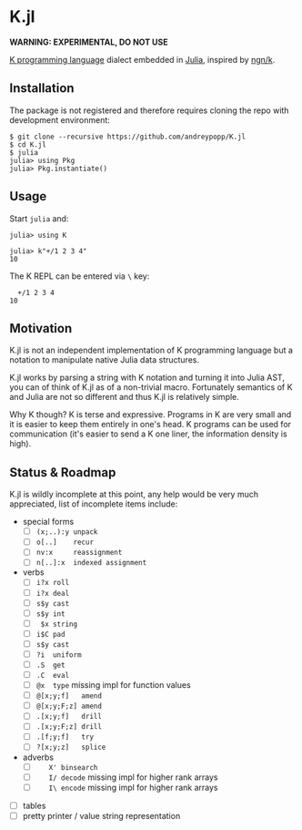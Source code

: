 # K.jl

**WARNING: EXPERIMENTAL, DO NOT USE**

[K programming language][K] dialect embedded in [Julia][], inspired by
[ngn/k][].

## Installation

The package is not registered and therefore requires cloning the repo with
development environment:

    $ git clone --recursive https://github.com/andreypopp/K.jl
    $ cd K.jl
    $ julia
    julia> using Pkg
    julia> Pkg.instantiate()

## Usage

Start `julia` and:

    julia> using K

    julia> k"+/1 2 3 4"
    10

The K REPL can be entered via `\` key:

      +/1 2 3 4
    10

## Motivation

K.jl is not an independent implementation of K programming language but a
notation to manipulate native Julia data structures.

K.jl works by parsing a string with K notation and turning it into Julia AST,
you can of think of K.jl as of a non-trivial macro. Fortunately semantics of K
and Julia are not so different and thus K.jl is relatively simple.

Why K though? K is terse and expressive. Programs in K are very small and it is
easier to keep them entirely in one's head. K programs can be used for
communication (it's easier to send a K one liner, the information density is
high).

## Status & Roadmap

K.jl is wildly incomplete at this point, any help would be very much
appreciated, list of incomplete items include:

- special forms
  - [ ] `(x;..):y unpack`
  - [ ] `o[..]    recur`
  - [ ] `nv:x     reassignment`
  - [ ] `n[..]:x  indexed assignment`
- verbs
  - [ ] `i?x roll`
  - [ ] `i?x deal`
  - [ ] `s$y cast`
  - [ ] `s$y int`
  - [ ] ` $x string`
  - [ ] `i$C pad`
  - [ ] `s$y cast`
  - [ ] `?i  uniform`
  - [ ] `.S  get`
  - [ ] `.C  eval`
  - [ ] `@x  type` missing impl for function values
  - [ ] `@[x;y;f]   amend`
  - [ ] `@[x;y;F;z] amend`
  - [ ] `.[x;y;f]   drill`
  - [ ] `.[x;y;F;z] drill`
  - [ ] `.[f;y;f]   try`
  - [ ] `?[x;y;z]   splice`
- adverbs
  - [ ] `   X' binsearch`
  - [ ] `   I/ decode` missing impl for higher rank arrays
  - [ ] `   I\ encode` missing impl for higher rank arrays
- [ ] tables
- [ ] pretty printer / value string representation

[Julia]: https://julialang.org
[K]: https://en.wikipedia.org/wiki/K_(programming_language)
[ngn/k]: https://codeberg.org/ngn/k
